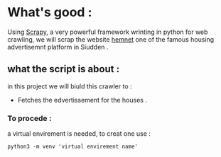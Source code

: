 # What's good \:
Using [Scrapy](https://docs.scrapy.org/), a very powerful framework wrinting in python for web crawling, 
we will scrap the website [hemnet](https//hemnet.se)
one of the famous housing advertisemnt platform in Siudden .

## what the script is about :
in  this project we will biuld this crawler to :
- Fetches the edvertissement for the houses .



### To procede :
a virtual envirement is needed, to creat one use :

```
python3 -m venv 'virtual envirement name'

```
